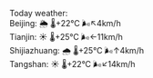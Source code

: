 Today weather:  
Beijing: 🌦   🌡️+22°C 🌬️↖4km/h  
Tianjin: ☀️   🌡️+25°C 🌬️←11km/h  
Shijiazhuang: 🌧   🌡️+25°C 🌬️↑4km/h  
Tangshan: ☀️   🌡️+22°C 🌬️↙14km/h  
